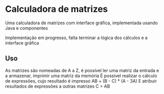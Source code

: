 # Calculadora de matrizes
Uma calculadora de matrizes com interface gráfica, implementada usando Java e componentes

Implementação em progresso, falta terminar a lógica dos cálculos e a interface gráfica

## Uso
As matrizes são nomeadas de A a Z, é possível ler uma matriz da entrada e a armazenar, imprimir uma matriz da memória
É possível realizar o cálculo de expressões, cujo resultado é impresso
AB + (B - C) * (A - 3A)
E atribuir resultados de expressões a outras matrizes
C = AB

